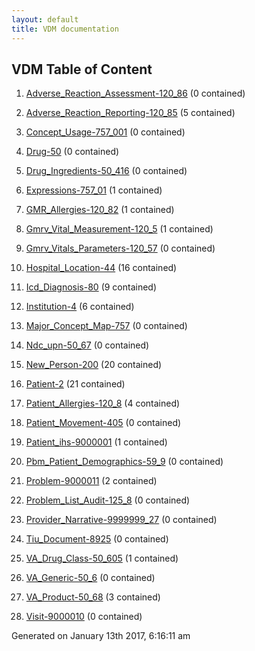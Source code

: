 ```yaml
---
layout: default
title: VDM documentation
---
```

## VDM Table of Content

1. [Adverse_Reaction_Assessment-120_86](Adverse_Reaction_Assessment-120_86.md) (0 contained)

2. [Adverse_Reaction_Reporting-120_85](Adverse_Reaction_Reporting-120_85.md) (5 contained)

3. [Concept_Usage-757_001](Concept_Usage-757_001.md) (0 contained)

4. [Drug-50](Drug-50.md) (0 contained)

5. [Drug_Ingredients-50_416](Drug_Ingredients-50_416.md) (0 contained)

6. [Expressions-757_01](Expressions-757_01.md) (1 contained)

7. [GMR_Allergies-120_82](GMR_Allergies-120_82.md) (1 contained)

8. [Gmrv_Vital_Measurement-120_5](Gmrv_Vital_Measurement-120_5.md) (1 contained)

9. [Gmrv_Vitals_Parameters-120_57](Gmrv_Vitals_Parameters-120_57.md) (0 contained)

10. [Hospital_Location-44](Hospital_Location-44.md) (16 contained)

11. [Icd_Diagnosis-80](Icd_Diagnosis-80.md) (9 contained)

12. [Institution-4](Institution-4.md) (6 contained)

13. [Major_Concept_Map-757](Major_Concept_Map-757.md) (0 contained)

14. [Ndc_upn-50_67](Ndc_upn-50_67.md) (0 contained)

15. [New_Person-200](New_Person-200.md) (20 contained)

16. [Patient-2](Patient-2.md) (21 contained)

17. [Patient_Allergies-120_8](Patient_Allergies-120_8.md) (4 contained)

18. [Patient_Movement-405](Patient_Movement-405.md) (0 contained)

19. [Patient_ihs-9000001](Patient_ihs-9000001.md) (1 contained)

20. [Pbm_Patient_Demographics-59_9](Pbm_Patient_Demographics-59_9.md) (0 contained)

21. [Problem-9000011](Problem-9000011.md) (2 contained)

22. [Problem_List_Audit-125_8](Problem_List_Audit-125_8.md) (0 contained)

23. [Provider_Narrative-9999999_27](Provider_Narrative-9999999_27.md) (0 contained)

24. [Tiu_Document-8925](Tiu_Document-8925.md) (0 contained)

25. [VA_Drug_Class-50_605](VA_Drug_Class-50_605.md) (1 contained)

26. [VA_Generic-50_6](VA_Generic-50_6.md) (0 contained)

27. [VA_Product-50_68](VA_Product-50_68.md) (3 contained)

28. [Visit-9000010](Visit-9000010.md) (0 contained)






 Generated on January 13th 2017, 6:16:11 am